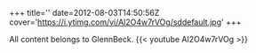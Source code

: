 +++
title=''
date=2012-08-03T14:50:56Z
cover='https://i.ytimg.com/vi/Al2O4w7rVOg/sddefault.jpg'
+++

All content belongs to GlennBeck.
{{< youtube Al2O4w7rVOg >}}
